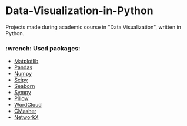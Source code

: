 # Data-Visualization-in-Python
Projects made during academic course in "Data Visualization", written in Python.

<h3>:wrench: Used packages:</h3>

- <a href="https://matplotlib.org/stable/index.html">Matplotlib<a> 
- <a href="https://pandas.pydata.org/docs/getting_started/overview.html/">Pandas<a> 
- <a href="https://numpy.org/doc/">Numpy<a>
- <a href="https://docs.scipy.org/doc/scipy/">Scipy<a>
- <a href="https://seaborn.pydata.org/">Seaborn<a>
- <a href="https://docs.sympy.org/latest/index.html">Sympy<a>
- <a href="https://pillow.readthedocs.io/en/stable/">Pillow<a>
- <a href="https://amueller.github.io/word_cloud/">WordCloud<a>
- <a href="https://cmasher.readthedocs.io/">CMasher<a>
- <a href="https://networkx.org/documentation/stable/index.html">NetworkX<a>
